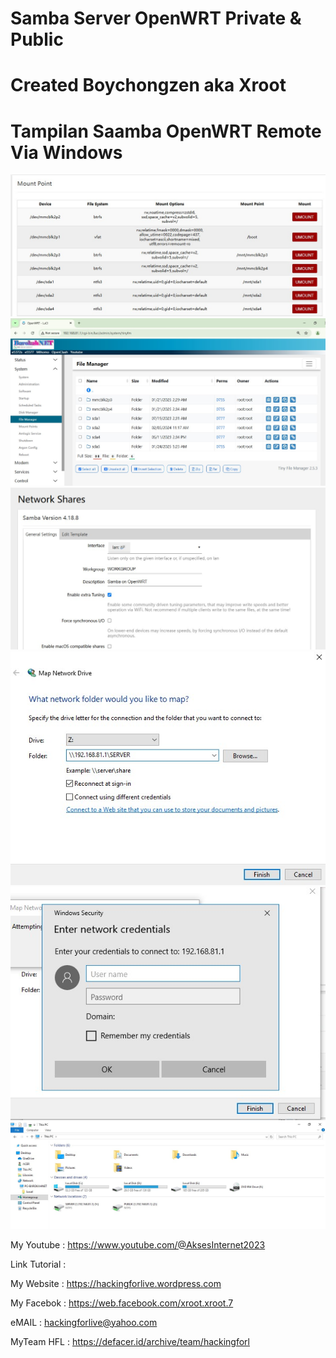 # Samba Server OpenWRT  Private & Public

# Created Boychongzen aka Xroot

#  Tampilan Saamba OpenWRT Remote Via Windows
![be](https://raw.githubusercontent.com/boychongzen18/Server_OpenWRT/refs/heads/main/Disman.jpg)
![be](https://raw.githubusercontent.com/boychongzen18/Server_OpenWRT/refs/heads/main/openwrt.jpg)
![be](https://raw.githubusercontent.com/boychongzen18/Server_OpenWRT/refs/heads/main/samba.jpg)
![be](https://raw.githubusercontent.com/boychongzen18/Server_OpenWRT/refs/heads/main/server.jpg)
![be](https://raw.githubusercontent.com/boychongzen18/Server_OpenWRT/refs/heads/main/login.jpg)
![be](https://raw.githubusercontent.com/boychongzen18/Server_OpenWRT/refs/heads/main/hdd.jpg)

My Youtube    : https://www.youtube.com/@AksesInternet2023

Link Tutorial : 

My Website    : https://hackingforlive.wordpress.com

My Facebok    : https://web.facebook.com/xroot.xroot.7

eMAIL         : hackingforlive@yahoo.com     

MyTeam HFL    : https://defacer.id/archive/team/hackingforl
